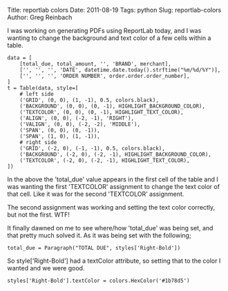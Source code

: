 Title: reportlab colors
Date: 2011-08-19
Tags: python
Slug: reportlab-colors
Author: Greg Reinbach

I was working on generating PDFs using ReportLab today, and I was wanting to change the background and text color of a few cells within a table.


    data = [
        [total_due, total_amount, '', 'BRAND', merchant],
        ['', '', '', 'DATE', datetime.date.today().strftime("%m/%d/%Y")],
        ['', '', '', 'ORDER NUMBER', order.order.order_number],
    ]
    t = Table(data, style=[
        # left side
        ('GRID', (0, 0), (1, -1), 0.5, colors.black),
        ('BACKGROUND', (0, 0), (0, -1), HIGHLIGHT_BACKGROUND_COLOR),
        ('TEXTCOLOR', (0, 0), (0, -1), HIGHLIGHT_TEXT_COLOR),
        ('ALIGN', (0, 0), (-2, -1), 'RIGHT'),
        ('VALIGN', (0, 0), (-2, -2), 'MIDDLE'),
        ('SPAN', (0, 0), (0, -1)),
        ('SPAN', (1, 0), (1, -1)),
        # right side
        ('GRID', (-2, 0), (-1, -1), 0.5, colors.black),
        ('BACKGROUND', (-2, 0), (-2, -1), HIGHLIGHT_BACKGROUND_COLOR),
        ('TEXTCOLOR', (-2, 0), (-2, -1), HIGHLIGHT_TEXT_COLOR),
    ])


In the above the 'total_due' value appears in the first cell of the table and I was wanting the first 'TEXTCOLOR' assignment to change the text color of that cell. Like it was for the second 'TEXTCOLOR' assignment.

The second assignment was working and setting the text color correctly, but not the first. WTF!

It finally dawned on me to see where/how 'total_due' was being set, and that pretty much solved it. As it was being set with the following;


    total_due = Paragraph("TOTAL DUE", styles['Right-Bold'])


So style['Right-Bold'] had a textColor attribute, so setting that to the color I wanted and we were good.


    styles['Right-Bold'].textColor = colors.HexColor('#1b78d5')
